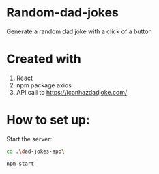 # Random-dad-jokes
Generate a random dad joke with a click of a button

# Created with
  1. React
  2. npm package axios
  3. API call to https://icanhazdadjoke.com/

# How to set up:

Start the server:
```bash
cd .\dad-jokes-app\
```
```bash
npm start
```
